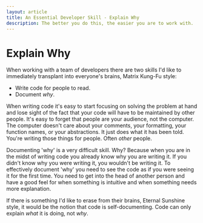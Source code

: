 ```yaml
---
layout: article
title: An Essential Developer Skill - Explain Why
description: The better you do this, the easier you are to work with.
---
```


# Explain Why

When working with a team of developers there are two skills I'd like
to immediately transplant into everyone's brains, Matrix Kung-Fu style:

- Write code for people to read.
- Document *why*.

When writing code it's easy to start focusing on solving the problem
at hand and lose sight of the fact that your code will have to be
maintained by other people. It's easy to forget that people are your
audience, not the computer. The computer doesn't care about your
comments, your formatting, your function names, or your
abstractions. It just does what it has been told. You're writing those
things for people. Often *other* people.

Documenting 'why' is a very difficult skill. Why? Because when you are
in the midst of writing code you already know why you are writing
it. If you didn't know why you were writing it, you wouldn't be writing
it. To effectively document 'why' you need to see the code as if you
were seeing it for the first time. You need to get into the head of
another person and have a good feel for when something is intuitive
and when something needs more explanation.

If there is something I'd like to erase from their brains, Eternal
Sunshine style, it would be the notion that code is
self-documenting. Code can only explain *what* it is doing, not *why*.

